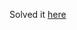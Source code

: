 Solved it [here](https://leetcode.com/problems/trapping-rain-water/solutions/3541732/stupidly-simple-solution-cpp-beats-90-runtime-and-95-in-space-complexity/)